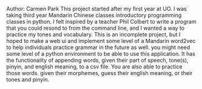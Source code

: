 Author: Carmen Park
  This project started after my first year at UO. I was taking third year Mandarin Chinese classes introductory programming classes in python. I felt inspired by a teacher Phil Colbert to write a program that you could resond to from the command line, and I wanted a way to practice my tones and vocabulary. This is an incomplete project, but I hoped to make a web ui and implement some level of a Mandarin word2vec to help individuals practice grammar in the future as well. 
    you might need some level of a python environment to be able to use this application. It has the functionality of appending words, given their part of speech, tone(s), pinyin, and english meaning, to a csv file. You are also able to practice those words. given their morphemes, guess their english meaning, or their tones and  pinyin. 
    
